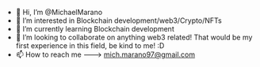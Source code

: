 - 👋 Hi, I’m @MichaelMarano
- 👀 I’m interested in Blockchain development/web3/Crypto/NFTs
- 🌱 I’m currently learning Blockchain development
- 💞️ I’m looking to collaborate on anything web3 related! That would be my first experience in this field, be kind to me! :D
- 📫 How to reach me --->  mich.marano97@gmail.com

<!---
MichaelMarano/MichaelMarano is a ✨ special ✨ repository because its `README.md` (this file) appears on your GitHub profile.
You can click the Preview link to take a look at your changes.
--->
